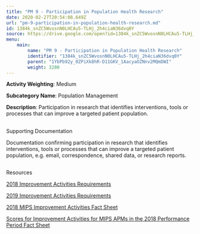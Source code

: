 ```yaml
---
title: "PM 9 - Participation in Population Health Research"
date: 2020-02-27T20:54:08.649Z
url: "pm-9-participation-in-population-health-research.md"
id: 1384k_snZC5WvosnN0LHCAu5-TLHj_2h4ciaN36dvq0Y
source: https://drive.google.com/open?id=1384k_snZC5WvosnN0LHCAu5-TLHj_2h4ciaN36dvq0Y
menu:
    main:
        name: "PM 9 - Participation in Population Health Research"
        identifier: "1384k_snZC5WvosnN0LHCAu5-TLHj_2h4ciaN36dvq0Y"
        parent: "1YbPb92y_0ZPiXk8hR-D11GKV_1AacyaOZNnv2MQmDWI"
        weight: 3280
---
```









**Activity Weighting**: Medium

**Subcategory Name**: Population Management

**Description**: Participation in research that identifies interventions, tools or processes that can improve a targeted patient population.







## 

Supporting Documentation

Documentation confirming participation in research that identifies interventions, tools or processes that can improve a targeted patient population, e.g. email, correspondence, shared data, or research reports.







## 

Resources

[2018 Improvement Activities Requirements](https://qpp.cms.gov/mips/improvement-activities?py=2018)

[2019 Improvement Activities Requirements](https://qpp.cms.gov/mips/improvement-activities?py=2019)

[2018 MIPS Improvement Activities Fact Sheet](https://qpp.cms.gov/resource/2018%20MIPS%20Improvement%20Activities%20Fact%20Sheet)

[Scores for Improvement Activities for MIPS APMs in the 2018 Performance Period Fact Sheet](https://qpp.cms.gov/resource/2018%20MIPS%20APMs%20improvement%20Activities%20scores%20fact%20sheet)

